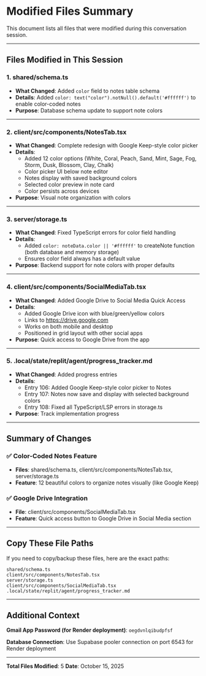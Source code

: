 # Modified Files Summary

This document lists all files that were modified during this conversation session.

---

## Files Modified in This Session

### 1. **shared/schema.ts**
   - **What Changed**: Added `color` field to notes table schema
   - **Details**: Added `color: text("color").notNull().default('#ffffff')` to enable color-coded notes
   - **Purpose**: Database schema update to support note colors

---

### 2. **client/src/components/NotesTab.tsx**
   - **What Changed**: Complete redesign with Google Keep-style color picker
   - **Details**: 
     - Added 12 color options (White, Coral, Peach, Sand, Mint, Sage, Fog, Storm, Dusk, Blossom, Clay, Chalk)
     - Color picker UI below note editor
     - Notes display with saved background colors
     - Selected color preview in note card
     - Color persists across devices
   - **Purpose**: Visual note organization with colors

---

### 3. **server/storage.ts**
   - **What Changed**: Fixed TypeScript errors for color field handling
   - **Details**:
     - Added `color: noteData.color || '#ffffff'` to createNote function (both database and memory storage)
     - Ensures color field always has a default value
   - **Purpose**: Backend support for note colors with proper defaults

---

### 4. **client/src/components/SocialMediaTab.tsx**
   - **What Changed**: Added Google Drive to Social Media Quick Access
   - **Details**:
     - Added Google Drive icon with blue/green/yellow colors
     - Links to https://drive.google.com
     - Works on both mobile and desktop
     - Positioned in grid layout with other social apps
   - **Purpose**: Quick access to Google Drive from the app

---

### 5. **.local/state/replit/agent/progress_tracker.md**
   - **What Changed**: Added progress entries
   - **Details**: 
     - Entry 106: Added Google Keep-style color picker to Notes
     - Entry 107: Notes now save and display with selected background colors
     - Entry 108: Fixed all TypeScript/LSP errors in storage.ts
   - **Purpose**: Track implementation progress

---

## Summary of Changes

### ✅ Color-Coded Notes Feature
- **Files**: shared/schema.ts, client/src/components/NotesTab.tsx, server/storage.ts
- **Feature**: 12 beautiful colors to organize notes visually (like Google Keep)

### ✅ Google Drive Integration
- **File**: client/src/components/SocialMediaTab.tsx
- **Feature**: Quick access button to Google Drive in Social Media section

---

## Copy These File Paths

If you need to copy/backup these files, here are the exact paths:

```
shared/schema.ts
client/src/components/NotesTab.tsx
server/storage.ts
client/src/components/SocialMediaTab.tsx
.local/state/replit/agent/progress_tracker.md
```

---

## Additional Context

**Gmail App Password (for Render deployment)**: `oegdvnlqibudpfsf`

**Database Connection**: Use Supabase pooler connection on port 6543 for Render deployment

---

**Total Files Modified**: 5
**Date**: October 15, 2025
